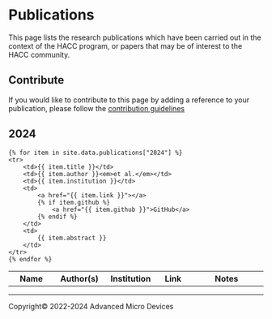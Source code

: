 # Publications

This page lists the research publications which have been carried out in the context of the HACC program, or papers that may be of interest to the HACC community.

## Contribute

If you would like to contribute to this page by adding a reference to your publication, please follow the [contribution guidelines](contributing.md)

## 2024

<table width="100%">
    <tr>
        <th width="200">Name</th>
        <th width="120">Author(s)</th>
        <th width="120">Institution</th>
        <th width="120">Link</th>
        <th width="500">Notes</th>
    </tr>

    {% for item in site.data.publications["2024"] %}
    <tr>
        <td>{{ item.title }}</td>
        <td>{{ item.author }}<em>et al.</em></td>
        <td>{{ item.institution }}</td>
        <td>
            <a href="{{ item.link }}"></a>
            {% if item.github %}
                <a href="{{ item.github }}">GitHub</a>
            {% endif %}
        </td>
        <td>
            {{ item.abstract }}
        </td>
    </tr>
    {% endfor %}
</table>

---------------------------------------
<p class="copyright">Copyright&copy; 2022-2024 Advanced Micro Devices</p>
